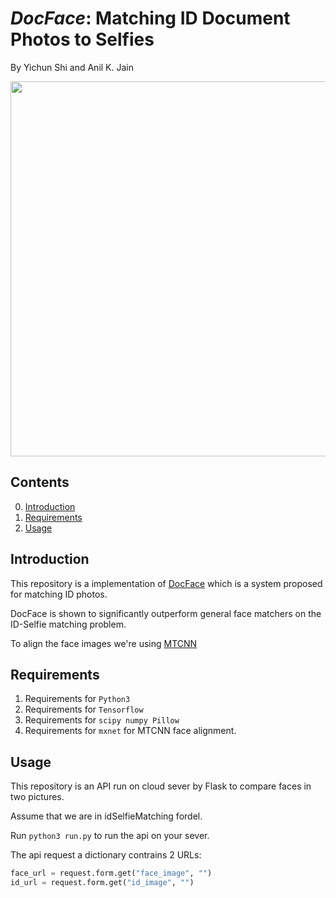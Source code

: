# *DocFace*: Matching ID Document Photos to Selfies

By Yichun Shi and Anil K. Jain

<img src="https://raw.githubusercontent.com/seasonSH/DocFace/master/figs/docface.png" width="600px">

## Contents
0. [Introduction](#introduction)
0. [Requirements](#requirements)
0. [Usage](#usage)

## Introduction

This repository is a implementation of [DocFace](https://arxiv.org/abs/1805.02283) which is a system proposed for matching ID photos. 

DocFace is shown to significantly outperform general face matchers on the ID-Selfie matching problem.

To align the face images we're using [MTCNN](https://github.com/kpzhang93/MTCNN_face_detection_alignment)

## Requirements
1. Requirements for `Python3`
2. Requirements for `Tensorflow`
3. Requirements for `scipy numpy Pillow`
4. Requirements for `mxnet` for MTCNN face alignment.

## Usage
This repository is an API run on cloud sever by Flask to compare faces in two pictures.

Assume that we are in idSelfieMatching fordel.

Run `python3 run.py` to run the api on your sever.

The api request a dictionary contrains 2 URLs:

```python
face_url = request.form.get("face_image", "")
id_url = request.form.get("id_image", "")
```
